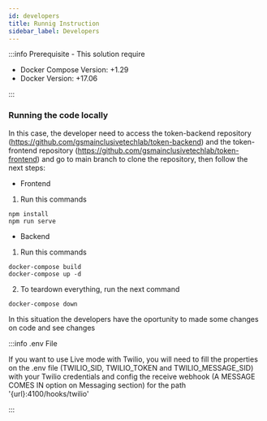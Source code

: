 ```yaml
---
id: developers
title: Runnig Instruction
sidebar_label: Developers
---
```


:::info Prerequisite - This solution require

- Docker Compose Version: +1.29
- Docker Version: +17.06

:::

### Running the code locally

In this case, the developer need to access the token-backend repository (https://github.com/gsmainclusivetechlab/token-backend) and the token-frontend repository (https://github.com/gsmainclusivetechlab/token-frontend) and go to main branch to clone the repository, then follow the next steps:

- Frontend

1. Run this commands

```
npm install
npm run serve
```

- Backend

1. Run this commands

```
docker-compose build
docker-compose up -d 
```

2. To teardown everything, run the next command
     
```
docker-compose down
```

In this situation the developers have the oportunity to made some changes on code and see changes  


:::info .env File

If you want to use Live mode with Twilio, you will need to fill the properties on the .env file (TWILIO_SID, TWILIO_TOKEN and TWILIO_MESSAGE_SID) with your Twilio credentials and config the receive webhook (A MESSAGE COMES IN option on Messaging section) for the path '{url}:4100/hooks/twilio'

:::
